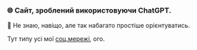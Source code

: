 ### 🌐 Сайт, зроблений використовуючи ChatGPT.
👋 Не знаю, навіщо, але так набагато простіше орієнтуватись.

Тут типу усі мої [соц.мережі](https://bio.link/entaytion), ого.
